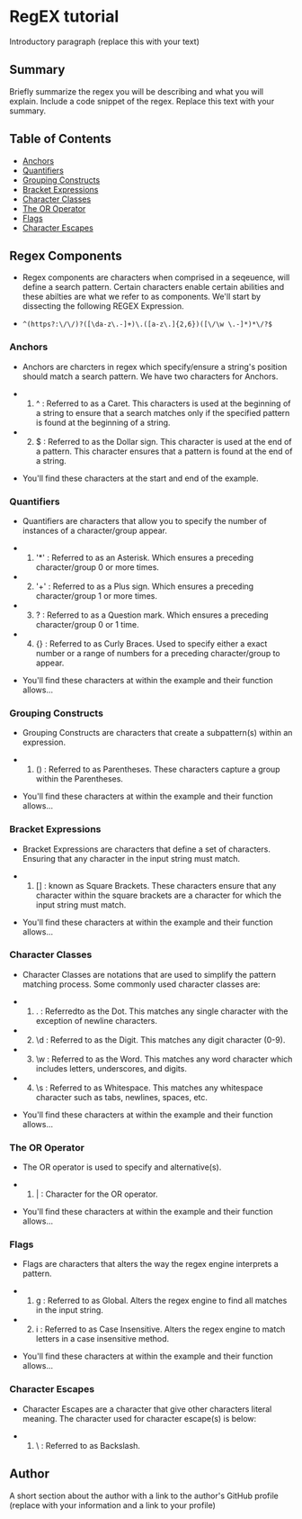# RegEX tutorial

Introductory paragraph (replace this with your text)

## Summary

Briefly summarize the regex you will be describing and what you will explain. Include a code snippet of the regex. Replace this text with your summary.

## Table of Contents

- [Anchors](#anchors)
- [Quantifiers](#quantifiers)
- [Grouping Constructs](#grouping-constructs)
- [Bracket Expressions](#bracket-expressions)
- [Character Classes](#character-classes)
- [The OR Operator](#the-or-operator)
- [Flags](#flags)
- [Character Escapes](#character-escapes)

## Regex Components

- Regex components are characters when comprised in a seqeuence, will define a search pattern. Certain characters enable certain abilities and these abilties are what we refer to as components. We'll start by dissecting the following REGEX Expression.

- `^(https?:\/\/)?([\da-z\.-]+)\.([a-z\.]{2,6})([\/\w \.-]*)*\/?$`

### Anchors

- Anchors are charcters in regex which specify/ensure a string's position should match a search pattern. We have two characters for Anchors.

- 1. ^ : Referred to as a Caret. This characters is used at the beginning of a string to ensure that a search matches only if the specified pattern is found at the beginning of a string.

- 2. $ : Referred to as the Dollar sign. This character is used at the end of a pattern. This character ensures that a pattern is found at the end of a string.

- You'll find these characters at the start and end of the example.

### Quantifiers

- Quantifiers are characters that allow you to specify the number of instances of a character/group appear.

- 1. '\*' : Referred to as an Asterisk. Which ensures a preceding character/group 0 or more times.

- 2. '+' : Referred to as a Plus sign. Which ensures a preceding character/group 1 or more times.

- 3. ? : Referred to as a Question mark. Which ensures a preceding character/group 0 or 1 time.

- 4. {} : Referred to as Curly Braces. Used to specify either a exact number or a range of numbers for a preceding character/group to appear.

- You'll find these characters at within the example and their function allows...

### Grouping Constructs

- Grouping Constructs are characters that create a subpattern(s) within an expression.

- 1. () : Referred to as Parentheses. These characters capture a group within the Parentheses.

- You'll find these characters at within the example and their function allows...

### Bracket Expressions

- Bracket Expressions are characters that define a set of characters. Ensuring that any character in the input string must match.

- 1. [] : known as Square Brackets. These characters ensure that any character within the square brackets are a character for which the input string must match.

- You'll find these characters at within the example and their function allows...

### Character Classes

- Character Classes are notations that are used to simplify the pattern matching process. Some commonly used character classes are:

- 1. . : Referredto as the Dot. This matches any single character with the exception of newline characters.

- 2. \d : Referred to as the Digit. This matches any digit character (0-9).

- 3. \w : Referred to as the Word. This matches any word character which includes letters, underscores, and digits.

- 4. \s : Referred to as Whitespace. This matches any whitespace character such as tabs, newlines, spaces, etc.

- You'll find these characters at within the example and their function allows...

### The OR Operator

- The OR operator is used to specify and alternative(s).

- 1. | : Character for the OR operator.

- You'll find these characters at within the example and their function allows...

### Flags

- Flags are characters that alters the way the regex engine interprets a pattern.

- 1. g : Referred to as Global. Alters the regex engine to find all matches in the input string.

- 2. i : Referred to as Case Insensitive. Alters the regex engine to match letters in a case insensitive method.

- You'll find these characters at within the example and their function allows...

### Character Escapes

- Character Escapes are a character that give other characters literal meaning. The character used for character escape(s) is below:

- 1. \ : Referred to as Backslash.

## Author

A short section about the author with a link to the author's GitHub profile (replace with your information and a link to your profile)
